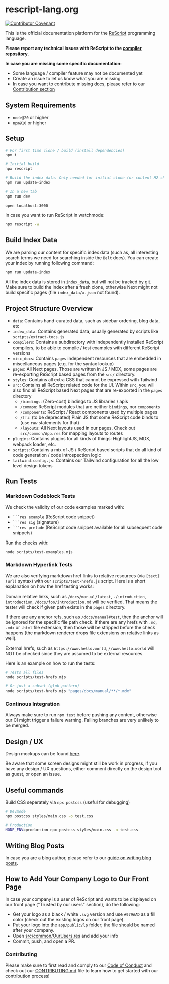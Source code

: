 # rescript-lang.org
[![Contributor Covenant](https://img.shields.io/badge/Contributor%20Covenant-v1.4%20adopted-ff69b4.svg)](CODE_OF_CONDUCT.md)

This is the official documentation platform for the [ReScript](https://rescript-lang.org) programming language.

**Please report any technical issues with ReScript to the [compiler repository](https://github.com/rescript-lang/rescript).**

**In case you are missing some specific documentation:**

- Some language / compiler feature may not be documented yet
- Create an issue to let us know what you are missing
- In case you want to contribute missing docs, please refer to our [Contribution section](#contributing)

## System Requirements

- `node@20` or higher
- `npm@10` or higher

## Setup

```sh
# For first time clone / build (install dependencies)
npm i

# Initial build
npx rescript

# Build the index data. Only needed for initial clone (or content H2 changes)
npm run update-index

# In a new tab
npm run dev

open localhost:3000
```

In case you want to run ReScript in watchmode:

```sh
npx rescript -w
```

## Build Index Data

We are parsing our content for specific index data (such as, all interesting
search terms we need for searching inside the `Belt` docs). You can create your
index by running following command:

```sh
npm run update-index
```

All the index data is stored in `index_data`, but will not be tracked by git.
Make sure to build the index after a fresh clone, otherwise Next might not
build specific pages (file `index_data/x.json` not found).

## Project Structure Overview

- `data`: Contains hand-curated data, such as sidebar ordering, blog data, etc
- `index_data`: Contains generated data, usually generated by scripts like `scripts/extract-tocs.js`
- `compilers`: Contains a subdirectory with independently installed ReScript compilers, to be able to compile / test examples with different ReScript versions
- `misc_docs`: Contains `pages` independent resources that are embedded in miscellaneous pages (e.g. for the syntax lookup)
- `pages`: All Next pages. Those are written in JS / MDX, some pages are re-exporting ReScript based pages from the `src/` directory.
- `styles`: Contains all extra CSS that cannot be expressed with Tailwind
- `src`: Contains all ReScript related code for the UI. Within `src`, you will also find all ReScript based Next pages that are re-exported in the `pages` directory
  - `/bindings`: (Zero-cost) bindings to JS libraries / apis
  - `/common`: ReScript modules that are neither `bindings`, nor `components`
  - `/components`: ReScript / React components used by multiple pages
  - `/ffi`: (to be deprecated) Plain JS that some ReScript code binds to (use `raw` statements for that)
  - `/layouts`: All Next layouts used in our pages. Check out `src/common/App.res` for mapping layouts to routes
- `plugins`: Contains plugins for all kinds of things: HighlightJS, MDX, webpack loader, etc.
- `scripts`: Contains a mix of JS / ReScript based scripts that do all kind of code generation / code introspection logic
- `tailwind.config.js`: Contains our Tailwind configuration for all the low level design tokens

## Run Tests

### Markdown Codeblock Tests

We check the validity of our code examples marked with:

- ` ```res example ` (ReScript code snippet)
- ` ```res sig ` (signature)
- ` ```res prelude ` (ReScript code snippet available for all subsequent code snippets)

Run the checks with:

```sh
node scripts/test-examples.mjs
```

### Markdown Hyperlink Tests

We are also verifying markdown href links to relative resources (via
`[text](url)` syntax) with our `scripts/test-hrefs.js` script. Here is a short
explanation on how the href testing works:

Domain relative links, such as `/docs/manual/latest`, `./introduction`,
`introduction`, `/docs/foo/introduction.md` will be verified. That means the
tester will check if given path exists in the `pages` directory.

If there are any anchor refs, such as `/docs/manual#test`, then the anchor will
be ignored for the specific file path check. If there are any hrefs with `.md`,
`.mdx` or `.html` file extension, then those will be stripped before the check
happens (the markdown renderer drops file extensions on relative links as
well).

External hrefs, such as `https://www.hello.world`, `//www.hello.world` will NOT be
checked since they are assumed to be external resources.

Here is an example on how to run the tests:

```sh
# Tests all files
node scripts/test-hrefs.mjs

# Or just a subset (glob pattern)
node scripts/test-hrefs.mjs "pages/docs/manual/**/*.mdx"
```

### Continous Integration

Always make sure to run `npm test` before pushing any content, otherwise our CI
might trigger a failure warning. Failing branches are very unlikely to be merged.

## Design / UX

Design mockups can be found
[here](https://xd.adobe.com/spec/1cd19c3a-a0bb-4f93-4e11-725589888696-6ae0/grid/).

Be aware that some screen designs might still be work in progress, if you have
any design / UX questions, either comment directly on the design tool as guest,
or open an issue.

## Useful commands

Build CSS seperately via `npx postcss` (useful for debugging)

```sh
# Devmode
npx postcss styles/main.css -o test.css

# Production
NODE_ENV=production npx postcss styles/main.css -o test.css
```

## Writing Blog Posts

In case you are a blog author, please refer to our [guide on writing blog posts](https://rescript-lang.org/blogpost-guide).

## How to Add Your Company Logo to Our Front Page

In case your company is a user of ReScript and wants to be displayed on our front page ("Trusted by our users" section), do the following:

- Get your logo as a black / white `.svg` version and use `#979AAD` as a fill color (check out the existing logos on our front page).
- Put your logo into the [`app/public/lp`](./app/public/lp) folder; the file should be named after your company.
- Open [src/common/OurUsers.res](./src/common/OurUsers.res) and add your info
- Commit, push, and open a PR.

### Contributing

Please make sure to first read and comply to our [Code of Conduct](CODE_OF_CONDUCT.md) and check out our [CONTRIBUTING.md](CONTRIBUTING.md) file to learn how to get started with our contribution process!
